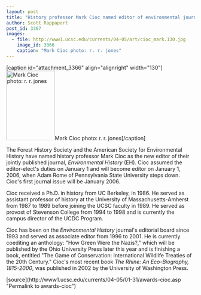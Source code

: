 ```yaml
---
layout: post
title: "History professor Mark Cioc named editor of environmental journal"
author: Scott Rappaport
post_id: 3367
images:
  - file: http://www1.ucsc.edu/currents/04-05/art/cioc_mark.130.jpg
    image_id: 3366
    caption: "Mark Cioc photo: r. r. jones"
---
```


[caption id="attachment_3366" align="alignright" width="130"]<a href="http://localhost/mysite/wp-content/uploads/2006/01/cioc_mark.130.jpg"><img class="size-full wp-image-3366" src="http://localhost/mysite/wp-content/uploads/2006/01/cioc_mark.130.jpg" alt="Mark Cioc photo: r. r. jones" width="130" height="186" /></a>Mark Cioc photo: r. r. jones[/caption]
<a name="content" id="content"></a>
<p>
  The Forest History Society and the American Society for Environmental History have named history professor Mark Cioc as the new editor of their jointly published journal, <i>Environmental History</i> (EH). Cioc assumed the editor-elect's duties on January 1 and will become editor on January 1, 2006, when Adam Rome of Pennsylvania State University steps down. Cioc's first journal issue will be January 2006.
</p>
<p>
  Cioc received a Ph.D. in history from UC Berkeley, in 1986. He served as assistant professor of history at the University of Massachusetts-Amherst from 1987 to 1989 before joining the UCSC faculty in 1989. He served as provost of Stevenson College from 1994 to 1998 and is currently the campus director of the UCDC Program.
</p>
<p>
  Cioc has been on the <i>Environmental History</i> journal's editorial board since 1993 and served as associate editor from 1996 to 2001. He is currently coediting an anthology: "How Green Were the Nazis?," which will be published by the Ohio University Press later this year and is finishing a book, entitled "The Game of Conservation: International Wildlife Treaties of the 20th Century." Cioc's most recent book <i>The Rhine: An Eco-Biography, 1815-2000</i>, was published in 2002 by the University of Washington Press.
</p>
[source](http://www1.ucsc.edu/currents/04-05/01-31/awards-cioc.asp "Permalink to awards-cioc")

